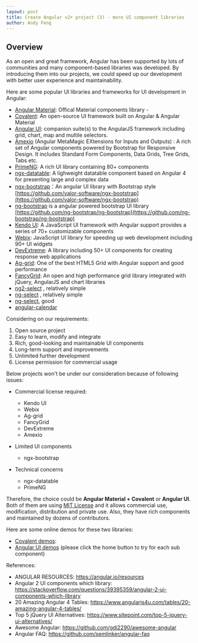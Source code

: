 ```yaml
---
layout: post
title: Create Angular v2+ project (3) - more UI component libraries
author: Andy Feng
---
```


## Overview ##
As an open and great framework, Angular has been supported by lots of communities and many component-based libraries was developed. By introducing them into our projects, we could speed up our development with better user experience and maintainability.

Here are some popular UI libraries and frameworks for UI development in Angular:

-	[Angular Material](https://material.angular.io ): Offical Material components library - 
-	[Covalent](https://teradata.github.io/covalent/#/components): An open-source UI framework built on Angular & Angular Material 
-	[Angular UI](https://angular-ui.github.io ): companion suite(s) to the AngularJS framework including grid, chart, map and multile selectors.  
-	[Amexio](https://amexio.tech ) (Angular MetaMagic EXtensions for Inputs and Outputs) : A rich set of Angular components powered by Bootstrap for Responsive Design. It includes Standard Form Components, Data Grids, Tree Grids, Tabs etc. 
-	[PrimeNG](https://www.primefaces.org/primeng/): A rich UI library containing 80+ components  
-	[ngx-datatable](http://swimlane.github.io/ngx-datatable/): A lighweight datatable component based on Angular 4 for presenting large and complex data 
-	[ngx-bootstrap](http://valor-software.com/ngx-bootstrap/#/)：An angular UI library with Bootstrap style [https://github.com/valor-software/ngx-bootstrap](https://github.com/valor-software/ngx-bootstrap)
-	[ng-bootstrap](https://ng-bootstrap.github.io) is a angular powered bootstrap UI library [https://github.com/ng-bootstrap/ng-bootstrap](https://github.com/ng-bootstrap/ng-bootstrap) 
-	[Kendo UI](https://www.telerik.com/kendo-angular-ui/ ): A JavaScript UI framework with Angular support provides a series of 70+ customizable components
-	[Webix](https://webix.com): JavaScript UI library for speeding up web development including 90+ UI widgets 
-	[DevExtreme](https://js.devexpress.com/Overview/Angular/): A library including 50+ UI components for creating response web applications 
-	[Ag-grid](https://www.ag-grid.com): One of the best HTML5 Grid with Angular support and good performance 
-	[FancyGrid](https://fancygrid.com): An open and high performance grid library integrated with jQuery, AngularJS and chart libraries
-	[ng2-select](https://github.com/valor-software/ng2-select) , relatively simple
-	[ng-select](https://github.com/basvandenberg/ng-select) , relatively simple
-	[ng-select](https://github.com/ng-select/ng-select), good
-	[angular-calendar](https://github.com/mattlewis92/angular-calendar)

Considering on our requirements:

1. Open source project
2. Easy to learn, modify and integrate
3. Rich, good-looking and maintainable UI components
4. Long-term support and improvements
5. Unlimited further development
6. License permission for commercial usage

Below projects won't be under our consideration because of following issues:

- Commercial license required:
	- Kendo UI
	- Webix
	- Ag-grid
	- FancyGrid
	- DevExtreme
	- Amexio

- Limited UI components
	- ngx-bootstrap

- Technical concerns       
	- ngx-datatable
	- PrimeNG

Therefore, the choice could be **Angular Material + Covalent** or **Angular UI**. Both of them are using [MIT License](https://opensource.org/licenses/MIT ) and it allows commercial use, modification, distribution and private use. Also, they have rich components and maintained by dozens of contributors. 

Here are some online demos for these two libraries:

-	[Covalent demos](https://teradata.github.io/covalent/#/components): 
-	[Angular UI demos](https://angular-ui.github.io) (please click the home button to try for each sub component)

References:

- ANGULAR RESOURCES: https://angular.io/resources 
- Angular 2 UI components which library: https://stackoverflow.com/questions/39395359/angular-2-ui-components-which-library 
- 20 Amazing Angular 4 Tables: https://www.angularjs4u.com/tables/20-amazing-angular-4-tables/ 
- Top 5 jQuery UI Alternatives: https://www.sitepoint.com/top-5-jquery-ui-alternatives/ 
- Awesome Angular: https://github.com/gdi2290/awesome-angular 
- Angular FAQ: https://github.com/semlinker/angular-faq 

